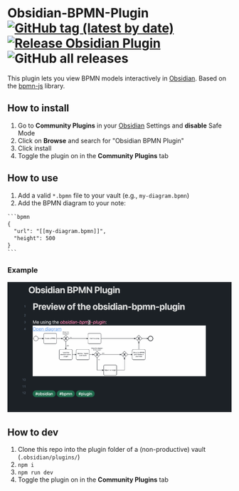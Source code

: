 # Obsidian-BPMN-Plugin [![GitHub tag (latest by date)](https://img.shields.io/github/v/tag/joleaf/obsidian-bpmn-plugin)](https://github.com/joleaf/obsidian-bpmn-plugin/releases) [![Release Obsidian Plugin](https://github.com/joleaf/obsidian-bpmn-plugin/actions/workflows/release.yml/badge.svg)](https://github.com/joleaf/obsidian-bpmn-plugin/actions/workflows/release.yml) ![GitHub all releases](https://img.shields.io/github/downloads/joleaf/obsidian-bpmn-plugin/total)

This plugin lets you view BPMN models interactively in [Obsidian](https://www.obsidian.md).
Based on the [bpmn-js](https://github.com/bpmn-io/bpmn-js) library.

## How to install

1. Go to **Community Plugins** in your [Obsidian](https://www.obsidian.md) Settings and **disable** Safe Mode
2. Click on **Browse** and search for "Obsidian BPMN Plugin"
3. Click install
4. Toggle the plugin on in the **Community Plugins** tab

## How to use
1. Add a valid `*.bpmn` file to your vault (e.g., `my-diagram.bpmn`)
2. Add the BPMN diagram to your note:
````
```bpmn
{
  "url": "[[my-diagram.bpmn]]",
  "height": 500
}
```
````

### Example
![Example](example/obsidian-bpmn-plugin.gif)

## How to dev
1. Clone this repo into the plugin folder of a (non-productive) vault (`.obsidian/plugins/`)
2. `npm i`
3. `npm run dev`
4. Toggle the plugin on in the **Community Plugins** tab
